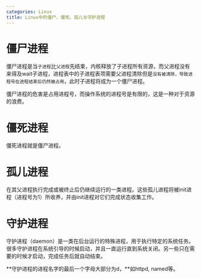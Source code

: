 ```yaml
---
categories: Linux
title: Linux中的僵尸、僵死、孤儿与守护进程
---
```


# 僵尸进程

僵尸进程是当`子进程`比`父进程`先结束，内核释放了子进程所有资源，而父进程没有来得及wait子进程，进程表中的子进程表项需要父进程清除但是`没有被清除，导致进程号在进程结束后仍然被占用`，此时子进程将成为一个僵尸进程。

僵尸进程的危害是占用进程号，而操作系统的进程号是有限的，这是一种对于资源的浪费。

# 僵死进程

僵死进程就是僵尸进程。

# 孤儿进程

在其父进程执行完成或被终止后仍继续运行的一类进程。这些孤儿进程将被init进程（进程号为1）所收养，并由init进程对它们完成状态收集工作。

# 守护进程

守护进程（daemon）是一类在后台运行的特殊进程，用于执行特定的系统任务。很多守护进程在系统引导的时候启动，并且一直运行直到系统关闭。另一些只在需要的时候才启动，完成任务后就自动结束。

**守护进程的进程名字的最后一个字母大部分为d，**如httpd, named等。